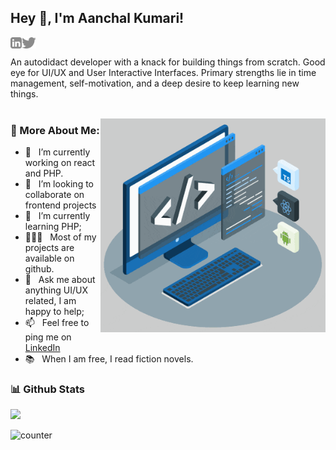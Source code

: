 ## Hey 👋, I'm Aanchal Kumari!
<a href='https://www.linkedin.com/in/aanchiglitch/'><img align='left' alt="linkedin" src="https://raw.githubusercontent.com/Aanchi-glitch2744/Aanchi-glitch2744/main/assets/linkedin.svg" height='18px'/></a>
<a href='https://www.linkedin.com/in/aanchiglitch/'><img align='left' alt="twitter" src="https://raw.githubusercontent.com/Aanchi-glitch2744/Aanchi-glitch2744/main/assets/twitter.svg" height='18px'/></a>

<br>


An autodidact developer with a knack for building things from scratch. Good eye for UI/UX and User Interactive
Interfaces. Primary strengths lie in time management, self-motivation, and a deep desire to keep learning new
things. 
<br/>
<br/>

<img align="right" alt="GIF" src="https://github.com/Aanchi-glitch2744/Aanchi-glitch2744/blob/main/techstack.gif" width="360px"/>
  
### 🧐 More About Me:

- 🔭 &nbsp; I’m currently working on react and PHP.
- 🤝 &nbsp; I’m looking to collaborate on frontend projects
- 🌱 &nbsp; I’m currently learning PHP; 
- 👨🏻‍💻 &nbsp; Most of my projects are available on github.
- 💬 &nbsp; Ask me about anything UI/UX related, I am happy to help;
- 📫 &nbsp; Feel free to ping me on [LinkedIn](https://www.linkedin.com/in/aanchiglitch/)
- 📚 &nbsp; When I am free, I read fiction novels.


### 📊 Github Stats
<p align="left">
<img src="https://github-readme-stats.vercel.app/api?username=Aanchi-glitch2744&count_private=true&include_all_commits=true&show_icons=true&title_color=0366d6&icon_color=0366d6&text_color=24292e&bg_color=fff" />
</p>
<p><img src="https://komarev.com/ghpvc/?username=Aanchi-glitch2744" alt="counter" /></p>
